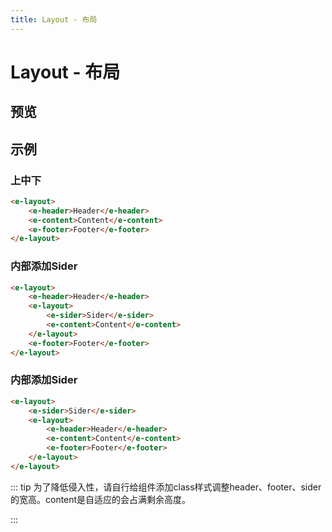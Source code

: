```yaml
---
title: Layout - 布局
---
```


# Layout - 布局

## 预览
<ClientOnly>
<layout-demos />
</ClientOnly>

## 示例

### 上中下
```html
<e-layout>
    <e-header>Header</e-header>
    <e-content>Content</e-content>
    <e-footer>Footer</e-footer>
</e-layout>
```
### 内部添加Sider
```html
<e-layout>
    <e-header>Header</e-header>
    <e-layout>
        <e-sider>Sider</e-sider>
        <e-content>Content</e-content>
    </e-layout>
    <e-footer>Footer</e-footer>
</e-layout>
```

### 内部添加Sider
```html
<e-layout>
    <e-sider>Sider</e-sider>
    <e-layout>
        <e-header>Header</e-header>
        <e-content>Content</e-content>
        <e-footer>Footer</e-footer>
    </e-layout>
</e-layout>
```


::: tip
为了降低侵入性，请自行给组件添加class样式调整header、footer、sider的宽高。content是自适应的会占满剩余高度。

:::


